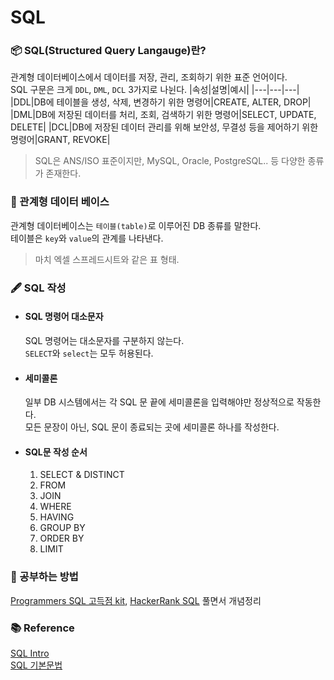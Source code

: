 # SQL

### 📦 SQL(Structured Query Langauge)란?
관계형 데이터베이스에서 데이터를 저장, 관리, 조회하기 위한 표준 언어이다. <br>
SQL 구문은 크게 `DDL`, `DML`, `DCL` 3가지로 나뉜다.
|속성|설명|예시|
|---|---|---|
|DDL|DB에 테이블을 생성, 삭제, 변경하기 위한 명령어|CREATE, ALTER, DROP|
|DML|DB에 저장된 데이터를 처리, 조회, 검색하기 위한 명령어|SELECT, UPDATE, DELETE|
|DCL|DB에 저장된 데이터 관리를 위해 보안성, 무결성 등을 제어하기 위한 명령어|GRANT, REVOKE|
> SQL은 ANS/ISO 표준이지만, MySQL, Oracle, PostgreSQL.. 등 다양한 종류가 존재한다.

### 🧬 관계형 데이터 베이스
관계형 데이터베이스는 `테이블(table)`로 이루어진 DB 종류를 말한다. <br>
테이블은 `key`와 `value`의 관계를 나타낸다.
> 마치 엑셀 스프레드시트와 같은 표 형태.

### 🖋 SQL 작성
  - #### SQL 명령어 대소문자 <br>
    SQL 명령어는 대소문자를 구분하지 않는다. <br>
    `SELECT`와 `select`는 모두 허용된다. <br>
  - #### 세미콜론 <br>
    일부 DB 시스템에서는 각 SQL 문 끝에 세미콜론을 입력해야만 정상적으로 작동한다. <br>
    모든 문장이 아닌, SQL 문이 종료되는 곳에 세미콜론 하나를 작성한다. <br>
  - #### SQL문 작성 순서
    1. SELECT & DISTINCT
    2. FROM
    3. JOIN
    4. WHERE
    5. HAVING
    6. GROUP BY
    7. ORDER BY
    8. LIMIT

### 📖 공부하는 방법
[Programmers SQL 고득점 kit](https://school.programmers.co.kr/learn/challenges?tab=sql_practice_kit), [HackerRank SQL](https://www.hackerrank.com/domains/sql?badge_type=sql) 풀면서 개념정리

### 📚 Reference
[SQL Intro](https://www.w3schools.com/sql/sql_intro.asp) <br>
[SQL 기본문법](https://prd-space.tistory.com/3)
